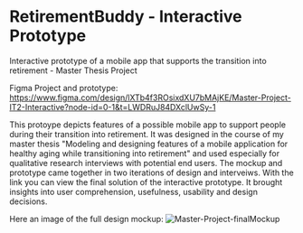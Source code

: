 # RetirementBuddy - Interactive Prototype
Interactive prototype of a mobile app that supports the transition into retirement - Master Thesis Project

Figma Project and prototype: https://www.figma.com/design/lXTb4f3ROsixdXU7bMAjKE/Master-Project-IT2-Interactive?node-id=0-1&t=LWDRuJ84DXclUwSy-1 

This protoype depicts features of a possible mobile app to support people during their transition into retirement. It was designed in the course of my master thesis "Modeling and designing features of a mobile application for healthy aging while transitioning into retirement" and used especially for qualitative research interviews with potential end users. The mockup and prototype came together in two iterations of design and interveiws. With the link you can view the final solution of the interactive prototype. It brought insights into user comprehension, usefulness, usability and design decisions.

Here an image of the full design mockup:
![Master-Project-finalMockup](https://github.com/user-attachments/assets/c4cdeb53-fac5-42a9-a26f-76df7b5f1c5f)

